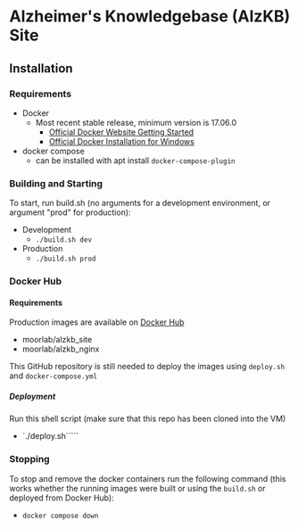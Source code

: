 # Alzheimer's Knowledgebase (AlzKB) Site

## Installation

### Requirements
  - Docker
    - Most recent stable release, minimum version is 17.06.0
      - [Official Docker Website Getting Started](https://docs.docker.com/engine/getstarted/step_one/)
      - [Official Docker Installation for Windows](https://docs.docker.com/docker-for-windows/install/)
  - docker compose
      - can be installed with apt install `docker-compose-plugin`

### Building and Starting
To start, run build.sh (no arguments for a development environment, or argument "prod" for production):
  - Development
    - `./build.sh dev`
  - Production
    - `./build.sh prod`

### Docker Hub

#### Requirements
Production images are available on [Docker Hub](hub.docker.com)
  - moorlab/alzkb_site
  - moorlab/alzkb_nginx

This GitHub repository is still needed to deploy the images using `deploy.sh` and `docker-compose.yml`

##### Deployment
Run this shell script (make sure that this repo has been cloned into the VM)
  - `./deploy.sh`````

### Stopping
To stop and remove the docker containers run the following command (this works whether the running images were built or using the `build.sh` or deployed from Docker Hub):
  - `docker compose down`

